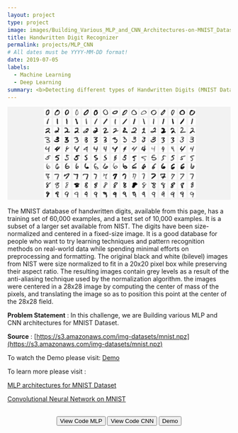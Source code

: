 ```yaml
---
layout: project
type: project
image: images/Building_Various_MLP_and_CNN_Architectures-on-MNIST_Dataset_icon_gif.gif
title: Handwritten Digit Recognizer
permalink: projects/MLP_CNN
# All dates must be YYYY-MM-DD format!
date: 2019-07-05
labels:
  - Machine Learning
  - Deep Learning
summary: <b>Detecting different types of Handwritten Digits (MNIST Dataset) and Classifying them in different classes.<br><br><center><button onclick="location.href='https://www.youtube.com/watch?v=PFlCU7Knf7A'" type="button">WATCH DEMO</button></br></br></center></b>
---
```


<img class="ui image" src="../images/Building_Various_MLP_Architectures_on_MNIST_Banner.png">

The MNIST database of handwritten digits, available from this page, has a training set of 60,000 examples, and a test set of 10,000 examples. It is a subset of a larger set available from NIST. The digits have been size-normalized and centered in a fixed-size image. It is a good database for people who want to try learning techniques and pattern recognition methods on real-world data while spending minimal efforts on preprocessing and formatting. The original black and white (bilevel) images from NIST were size normalized to fit in a 20x20 pixel box while preserving their aspect ratio. The resulting images contain grey levels as a result of the anti-aliasing technique used by the normalization algorithm. the images were centered in a 28x28 image by computing the center of mass of the pixels, and translating the image so as to position this point at the center of the 28x28 field.

<b>Problem Statement</b> : In this challenge, we are Building various MLP and CNN architectures for MNIST Dataset.

<b>Source</b> : [https://s3.amazonaws.com/img-datasets/mnist.npz](https://s3.amazonaws.com/img-datasets/mnist.npz)

To watch the Demo please visit: [Demo](https://www.youtube.com/watch?v=PFlCU7Knf7A)

To learn more please visit : 

[MLP architectures for MNIST Dataset](https://github.com/Souravban/Building-Various-MLP-Architectures-on-MNIST)

[Convolutional Neural Network on MNIST](https://github.com/Souravban/Convolutional-Neural-Network-on-MNIST)

<div class="buttons">
		<b><br><center><button onclick="window.open('https://github.com/iamsouravbanerjee/Building-Various-MLP-Architectures-on-MNIST')" type="button">View Code MLP</button> <button onclick="window.open('https://github.com/iamsouravbanerjee/Convolutional-Neural-Network-on-MNIST')" type="button">View Code CNN</button> <button onclick="window.open('https://www.youtube.com/watch?v=PFlCU7Knf7A')" type="button">Demo</button><br><br><br><br>
